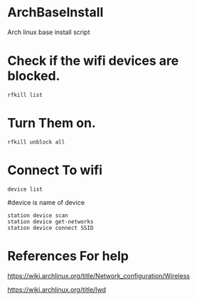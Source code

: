 # ArchBaseInstall
 Arch linux base install script

# Check if the wifi devices are blocked.
```
rfkill list
```
# Turn Them on.
```
rfkill unblock all
```

# Connect To wifi
```
device list
```
#device is name of device
```
station device scan
station device get-networks
station device connect SSID
```
# References For help
https://wiki.archlinux.org/title/Network_configuration/Wireless

https://wiki.archlinux.org/title/Iwd
